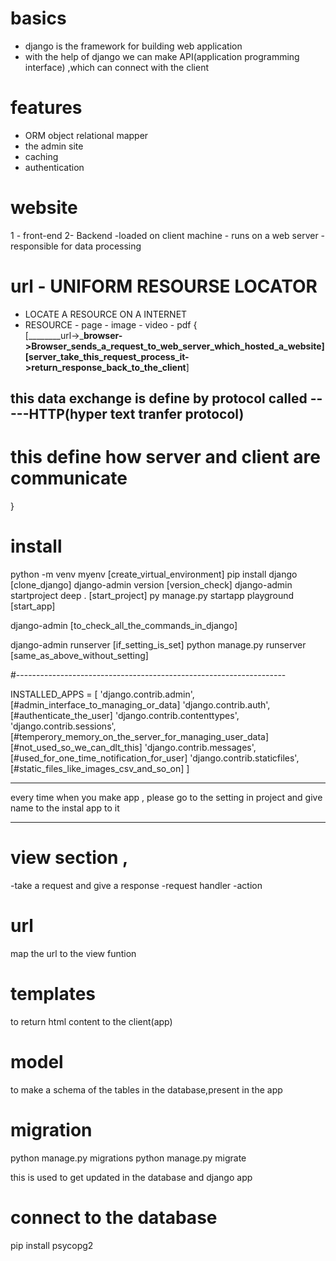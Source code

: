 # basics
- django is the framework for building web application 
- with the help of django we can make API(application programming interface) ,which can connect with the client 

# features
- ORM object relational mapper
- the admin site
- caching 
- authentication 

# website

1 - front-end                                   2- Backend
-loaded on client machine                     - runs on a web server 
                                              - responsible for data processing 

# url - UNIFORM RESOURSE LOCATOR
  - LOCATE A  RESOURCE ON A INTERNET
  - RESOURCE - page
             - image 
             - video 
             - pdf
{        
[________url->_________browser->__________Browser_sends_a_request_to_web_server_which_hosted_a_website]
[server_take_this_request_process_it____________->return_response_back_to_the_client______]

## this data exchange is define by protocol called  -----HTTP(hyper text tranfer protocol)
# this define how server and client are communicate
}

# install
python -m venv myenv        [create_virtual_environment]
pip install django  [clone_django]
django-admin version                   [version_check]
django-admin startproject deep .        [start_project]
py manage.py startapp playground    [start_app]

django-admin    [to_check_all_the_commands_in_django]

django-admin runserver           [if_setting_is_set]
python manage.py  runserver              [same_as_above_without_setting]

#-------------------------------------------------------------------

INSTALLED_APPS = [
    'django.contrib.admin',    [#admin_interface_to_managing_or_data]
    'django.contrib.auth',            [#authenticate_the_user]
    'django.contrib.contenttypes',
    'django.contrib.sessions',      [#temperory_memory_on_the_server_for_managing_user_data]
                                [#not_used_so_we_can_dlt_this] 
    'django.contrib.messages',    [#used_for_one_time_notification_for_user]
    'django.contrib.staticfiles',   [#static_files_like_images_csv_and_so_on]
]


---------------------------------------------------------------------------
every time when you make app , please go to the setting in project and give name to the instal app  to it 

-----------------------------------------------------------------------------
# view section , 
-take a request and give a response
-request handler
-action


# url
map the url to the view funtion 

# templates
to return html content to the client(app)

# model 
to make a schema of the tables in the database,present in the app

# migration 
python manage.py migrations
python manage.py migrate

this is used to get updated in the database and django app

# connect to the database 
pip install psycopg2